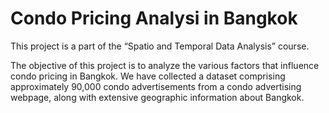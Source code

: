 # Condo Pricing Analysi in Bangkok
This project is a part of the “Spatio and Temporal Data Analysis” course.

The objective of this project is to analyze the various factors that influence condo pricing in Bangkok. We have collected a dataset comprising approximately 90,000 condo advertisements from a condo advertising webpage, along with extensive geographic information about Bangkok.
